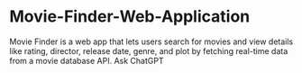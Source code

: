 # Movie-Finder-Web-Application
Movie Finder is a web app that lets users search for movies and view details like rating, director, release date, genre, and plot by fetching real-time data from a movie database API.          Ask ChatGPT

